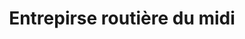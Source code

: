 ---
title: "Entrepirse routière du midi"
url: /la-seyne-sur-mer/entrepirse-routiere-du-midi/
shop: Baustoffe
---